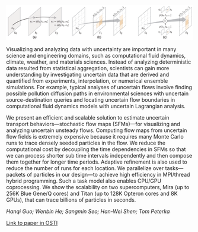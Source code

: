 ![SFM](images/2019-07-29/sfm.png)

Visualizing and analyzing data with uncertainty are important in many science
and engineering domains, such as computational fluid dynamics, climate,
weather, and materials sciences. Instead of analyzing deterministic data
resulted from statistical aggregation, scientists can gain more understanding
by investigating uncertain data that are derived and quantified from
experiments, interpolation, or numerical ensemble simulations. For example,
typical analyses of uncertain flows involve finding possible pollution
diffusion paths in environmental sciences with uncertain source-destination
queries and locating uncertain flow boundaries in computational fluid dynamics
models with uncertain Lagrangian analysis.

We present an efficient and scalable solution to estimate uncertain transport
behaviors—stochastic flow maps (SFMs)—for visualizing and analyzing uncertain
unsteady flows.  Computing flow maps from uncertain flow fields is extremely
expensive because it requires many Monte Carlo runs to trace densely seeded
particles in the flow. We reduce the computational cost by decoupling the time
dependencies in SFMs so that we can process shorter sub time intervals
independently and then compose them together for longer time periods. Adaptive
refinement is also used to reduce the number of runs for each location. We
parallelize over tasks—packets of particles in our design—to achieve high
efficiency in MPI/thread hybrid programming. Such a task model also enables
CPU/GPU coprocessing. We show the scalability on two supercomputers, Mira (up
to 256K Blue Gene/Q cores) and Titan (up to 128K Opteron cores and 8K GPUs),
that can trace billions of particles in seconds.

*Hanqi Guo; Wenbin He; Sangmin Seo; Han-Wei Shen; Tom Peterka*

[Link to paper in OSTI](https://www.osti.gov/biblio/1366303)
